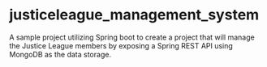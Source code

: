 # justiceleague_management_system
A sample project utilizing Spring boot to create a project that will manage the Justice League members by exposing a Spring REST API using MongoDB as the data storage.
